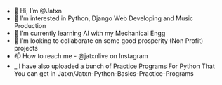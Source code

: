 - 👋 Hi, I’m @Jatxn
- 👀 I’m interested in Python, Django Web Developing and Music Production
- 🌱 I’m currently learning AI with my Mechanical Engg
- 💞️ I’m looking to collaborate on some good prosperity (Non Profit) projects
- 📫 How to reach me - @jatxnlive on Instagram
- _ I have also uploaded a bunch of Practice Programs For Python That You can get in Jatxn/Jatxn-Python-Basics-Practice-Programs

<!---
Jatxn/Jatxn is a ✨ special ✨ repository because its `README.md` (this file) appears on your GitHub profile.
You can click the Preview link to take a look at your changes.
--->

